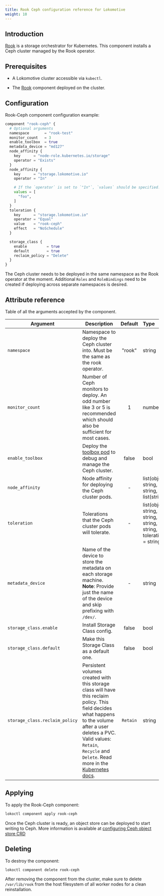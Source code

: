 ```yaml
---
title: Rook Ceph configuration reference for Lokomotive
weight: 10
---
```


## Introduction

[Rook](https://rook.io/) is a storage orchestrator for Kubernetes. This component installs a Ceph
cluster managed by the Rook operator.

## Prerequisites

* A Lokomotive cluster accessible via `kubectl`.

* The [Rook](rook.md) component deployed on the cluster.

## Configuration

Rook-Ceph component configuration example:

```tf
component "rook-ceph" {
  # Optional arguments
  namespace       = "rook-test"
  monitor_count   = 3
  enable_toolbox  = true
  metadata_device = "md127"
  node_affinity {
    key      = "node-role.kubernetes.io/storage"
    operator = "Exists"
  }
  node_affinity {
    key      = "storage.lokomotive.io"
    operator = "In"

    # If the `operator` is set to `"In"`, `values` should be specified.
    values = [
      "foo",
    ]
  }
  toleration {
    key      = "storage.lokomotive.io"
    operator = "Equal"
    value    = "rook-ceph"
    effect   = "NoSchedule"
  }

  storage_class {
    enable         = true
    default        = true
    reclaim_policy = "Delete"
  }
}

```

The Ceph cluster needs to be deployed in the same namespace as the Rook operator at the moment.
Additional `Roles` and `RoleBindings` need to be created if deploying across separate namespaces is
desired.

## Attribute reference

Table of all the arguments accepted by the component.

| Argument                       | Description                                                                                                                                                                                                                                                                                                                 | Default  | Type                                                                                                           | Required |
|--------------------------------|-----------------------------------------------------------------------------------------------------------------------------------------------------------------------------------------------------------------------------------------------------------------------------------------------------------------------------|:--------:|:---------------------------------------------------------------------------------------------------------------|:--------:|
| `namespace`                    | Namespace to deploy the Ceph cluster into. Must be the same as the rook operator.                                                                                                                                                                                                                                           |  "rook"  | string                                                                                                         |  false   |
| `monitor_count`                | Number of Ceph monitors to deploy. An odd number like 3 or 5 is recommended which should also be sufficient for most cases.                                                                                                                                                                                                 |     1    | number                                                                                                         |  false   |
| `enable_toolbox`               | Deploy the [toolbox pod](https://rook.io/docs/rook/master/ceph-toolbox.html) to debug and manage the Ceph cluster.                                                                                                                                                                                                          |  false   | bool                                                                                                           |  false   |
| `node_affinity`                | Node affinity for deploying the Ceph cluster pods.                                                                                                                                                                                                                                                                          |     -    | list(object({key = string, operator = string, values = list(string)}))                                         |  false   |
| `toleration`                   | Tolerations that the Ceph cluster pods will tolerate.                                                                                                                                                                                                                                                                       |     -    | list(object({key = string, effect = string, operator = string, value = string, toleration_seconds = string })) |  false   |
| `metadata_device`              | Name of the device to store the metadata on each storage machine. **Note**: Provide just the name of the device and skip prefixing with `/dev/`.                                                                                                                                                                            |     -    | string                                                                                                         |  false   |
| `storage_class.enable`         | Install Storage Class config.                                                                                                                                                                                                                                                                                               |   false  | bool                                                                                                           |  false   |
| `storage_class.default`        | Make this Storage Class as a default one.                                                                                                                                                                                                                                                                                   |   false  | bool                                                                                                           |  false   |
| `storage_class.reclaim_policy` | Persistent volumes created with this storage class will have this reclaim policy. This field decides what happens to the volume after a user deletes a PVC. Valid values: `Retain`, `Recycle` and `Delete`. Read more in the [Kubernetes docs](https://kubernetes.io/docs/concepts/storage/persistent-volumes/#reclaiming). | `Retain` | string                                                                                                         |  false   |

## Applying

To apply the Rook-Ceph component:

```bash
lokoctl component apply rook-ceph
```

Once the Ceph cluster is ready, an object store can be deployed to start writing to Ceph.
More information is available at [configuring Ceph object store CRD](https://rook.io/docs/rook/v1.2/ceph-object-store-crd.html)

## Deleting

To destroy the component:

```bash
lokoctl component delete rook-ceph
```

After removing the component from the cluster, make sure to delete `/var/lib/rook` from the host
filesystem of all worker nodes for a clean reinstallation.
